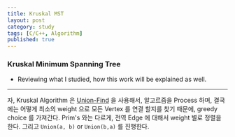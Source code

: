 ```yaml
---
title: Kruskal MST
layout: post
category: study
tags: [C/C++, Algorithm]
published: true
---
```


### Kruskal Minimum Spanning Tree

* Reviewing what I studied, how this work will be explained as well. 
---

자, Kruskal Algorithm 은 [Union-Find](https://sjang1594.github.io/study/UnionFind.html) 을 사용해서, 알고르즘을 Process 하며, 결국에는 어떻게 최소의 weight 으로 모든 Vertex 를 연결 할지를 찾기 때문에, greedy choice 를 가져간다. Prim's 와는 다르게, 전역 Edge 에 대해서 weight 별로 정렬을 한다. 그리고 `Union(a, b)` or `Union(b,a)` 를 진행한다. 